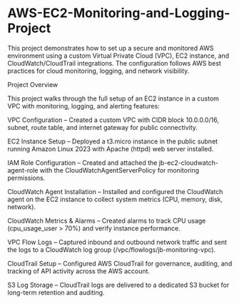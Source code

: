 # AWS-EC2-Monitoring-and-Logging-Project
This project demonstrates how to set up a secure and monitored AWS environment using a custom Virtual Private Cloud (VPC), EC2 instance, and CloudWatch/CloudTrail integrations. The configuration follows AWS best practices for cloud monitoring, logging, and network visibility.

Project Overview

This project walks through the full setup of an EC2 instance in a custom VPC with monitoring, logging, and alerting features:

VPC Configuration – Created a custom VPC with CIDR block 10.0.0.0/16, subnet, route table, and internet gateway for public connectivity.

EC2 Instance Setup – Deployed a t3.micro instance in the public subnet running Amazon Linux 2023 with Apache (httpd) web server installed.

IAM Role Configuration – Created and attached the jb-ec2-cloudwatch-agent-role with the CloudWatchAgentServerPolicy for monitoring permissions.

CloudWatch Agent Installation – Installed and configured the CloudWatch agent on the EC2 instance to collect system metrics (CPU, memory, disk, network).

CloudWatch Metrics & Alarms – Created alarms to track CPU usage (cpu_usage_user > 70%) and verify instance performance.

VPC Flow Logs – Captured inbound and outbound network traffic and sent the logs to a CloudWatch log group (/vpc/flowlogs/jb-monitoring-vpc).

CloudTrail Setup – Configured AWS CloudTrail for governance, auditing, and tracking of API activity across the AWS account.

S3 Log Storage – CloudTrail logs are delivered to a dedicated S3 bucket for long-term retention and auditing.
